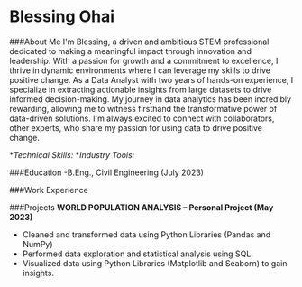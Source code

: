 # Blessing Ohai
###About Me
I'm Blessing, a driven and ambitious STEM professional dedicated to making a meaningful impact through innovation and leadership. With a passion for growth and a commitment to excellence, I thrive in dynamic environments where I can leverage my skills to drive positive change.
As a Data Analyst with two years of hands-on experience, I specialize in extracting actionable insights from large datasets to drive informed decision-making. My journey in data analytics has been incredibly rewarding, allowing me to witness firsthand the transformative power of data-driven solutions. I'm always excited to connect with collaborators, other experts, who share my passion for using data to drive positive change.

**Technical Skills:*
**Industry Tools:*

###Education
-B.Eng., Civil Engineering  (July 2023)

###Work Experience


###Projects
**WORLD POPULATION ANALYSIS – Personal Project   (May 2023)** 
- Cleaned and transformed data using Python Libraries (Pandas and NumPy) 
- Performed data exploration and statistical analysis using SQL. 
- Visualized data using Python Libraries (Matplotlib and Seaborn) to gain insights.

